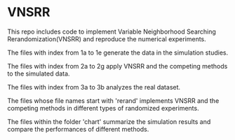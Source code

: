 # VNSRR
This repo includes code to implement Variable Neighborhood Searching Rerandomization(VNSRR) and reproduce the numerical experiments.

The files with index from 1a to 1e generate the data in the simulation studies.

The files with index from 2a to 2g apply VNSRR and the competing methods to the simulated data.

The files with index from 3a to 3b analyzes the real dataset.

The files whose file names start with 'rerand' implements VNSRR and the competing methods in different types of randomized experiments.

The files within the folder 'chart' summarize the simulation results and compare the performances of different methods.
